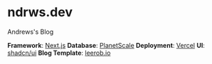 # ndrws.dev

Andrews's Blog

**Framework**: [Next.js](https://nextjs.org/)
**Database**: [PlanetScale](https://planetscale.com)
**Deployment**: [Vercel](https://vercel.com)
**UI**: [shadcn/ui](https://ui.shadcn.com)
**Blog Template**: [leerob.io](https://github.com/leerob/leerob.io)
